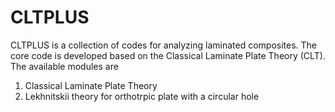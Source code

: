# CLTPLUS
CLTPLUS is a collection of codes for analyzing laminated composites. 
The core code is developed based on the Classical Laminate Plate Theory (CLT).
The available modules are
1. Classical Laminate Plate Theory
2. Lekhnitskii theory for orthotrpic plate with a circular hole

<img scr = "images/all_failure_criteria.jpg" width = "100">
